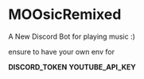 # MOOsicRemixed
A New Discord Bot for playing music :)

ensure to have your own env for

**DISCORD_TOKEN**
**YOUTUBE_API_KEY**
